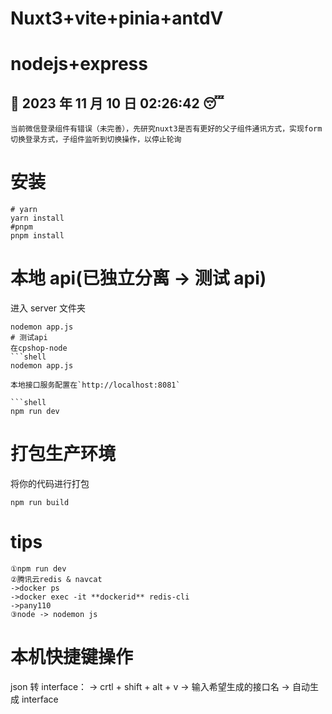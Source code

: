 # Nuxt3+vite+pinia+antdV

# nodejs+express

## :date: 2023 年 11 月 10 日 02:26:42 :sleeping:

`当前微信登录组件有错误（未完善），先研究nuxt3是否有更好的父子组件通讯方式，实现form切换登录方式，子组件监听到切换操作，以停止轮询`

# 安装

```shell
# yarn
yarn install
#pnpm
pnpm install
```

# 本地 api(已独立分离 → 测试 api)

进入 server 文件夹

````shell
nodemon app.js
# 测试api
在cpshop-node
```shell
nodemon app.js

本地接口服务配置在`http://localhost:8081`

```shell
npm run dev
````

# 打包生产环境

将你的代码进行打包

```shell
npm run build
```

# tips

```
①npm run dev
②腾讯云redis & navcat
->docker ps
->docker exec -it **dockerid** redis-cli
->pany110
③node -> nodemon js
```

# 本机快捷键操作

json 转 interface：
-> crtl + shift + alt + v
-> 输入希望生成的接口名
-> 自动生成 interface
